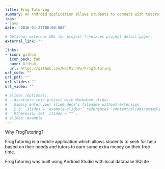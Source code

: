 ```yaml
---
title: Frog Tutoring
summary: An Android application allows students to connect with tutors on their needs.
tags:
- java
date: "2016-04-27T00:00:00Z"

# Optional external URL for project (replaces project detail page).
external_link: ""

links:
- icon: github
  icon_pack: fab
  name: GitHub
  url: https://github.com/HaiMinhVu/FrogTutoring
url_code: ""
url_pdf: ""
url_slides: ""
url_video: ""

# Slides (optional).
#   Associate this project with Markdown slides.
#   Simply enter your slide deck's filename without extension.
#   E.g. `slides = "example-slides"` references `content/slides/example-slides.md`.
#   Otherwise, set `slides = ""`.
# slides: example
---
```


Why FrogTutoring?

FrogTutoring is a mobile application which allows students to seek for help based on their needs and tutors to earn some extra money on their free time.

FrogTutoring was built using Android Studio with local database SQLite


